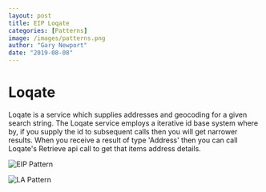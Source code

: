 ```yaml
---
layout: post
title: EIP Loqate
categories: [Patterns]
image: /images/patterns.png
author: "Gary Newport"
date: "2019-08-08"
---
```


# Loqate
Loqate is a service which supplies addresses and geocoding for a given search string.
The Loqate service employs a iterative id base system where by, if you supply the id to subsequent calls then you will get narrower results. When you receive a result of type 'Address' then you can call Loqate's Retrieve api call to get that items address details.


![EIP Pattern](http://www.plantuml.com/plantuml/proxy?cache=no&src=https://raw.github.com/newportg/newportg.github.io/master/assets/Loqate/EIP-Loqate.puml)

![LA Pattern](https://raw.github.com/newportg/newportg.github.io/master/assets/LA-Loqate.PNG)
